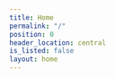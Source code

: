 ```yaml
---
title: Home
permalink: "/"
position: 0
header_location: central
is_listed: false
layout: home
---
```


